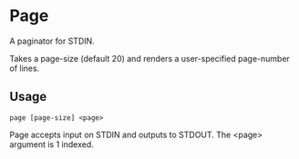 # Page

A paginator for STDIN.

Takes a page-size (default 20) and renders a user-specified page-number of lines.

## Usage

    page [page-size] <page>

Page accepts input on STDIN and outputs to STDOUT.  The \<page\> argument is 1 indexed.
